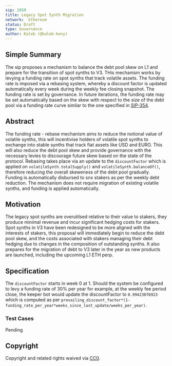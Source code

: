 ```yaml
---
sip: 2059
title: Legacy Spot Synth Migration
network:  Ethereum
status: Draft
type: Governance
author: Kaleb (@kaleb-keny)
---
```


## Simple Summary

The sip proposes a mechanism to balance the debt pool skew on L1 and prepare for the transition of spot synths to V3. THis mechanism works by levying a funding rate on spot synths that track volatile assets. The funding rate is imposed via a rebasing system, whereby a discount factor is updated automatically every week during the weekly fee closing snapshot. The funding rate is set by governance. In future iterations, the funding rate may be set automatically based on the skew with respect to the size of the debt pool via a funding rate curve similar to the one specified in [SIP-354](https://sips.synthetix.io/sips/sip-354/). 

## Abstract

<!--A short (~200 word) description of the proposed change, the abstract should clearly describe the proposed change. This is what *will* be done if the SIP is implemented, not *why* it should be done or *how* it will be done. If the SIP proposes deploying a new contract, write, "we propose to deploy a new contract that will do x".-->

The funding rate - rebase mechanism aims to reduce the notional value of volatile synths, this will incentivise holders of volatile spot synths to exchange into stable synths that track fiat assets like USD and EURO. This will also reduce the debt pool skew and provide governance with the necessary levies to discourage future skew based on the state of the protocol. Rebasing takes place via an update to the `discountFactor` which is applied on `volatileSynth.totalSupply()` and `volatileSynth.balanceOf()`, therefore reducing the overall skeweness of the debt pool gradually. Funding is automatically disbursed to snx stakers as per the weekly debt reduction. The mechanism does not require migration of existing volatile synths, and funding is applied automatically.

## Motivation

The legacy spot synths are overutilsed relative to their value to stakers, they produce minimal revenue and incur significant hedging costs for stakers. Spot synths in V3 have been redesigned to be more aligned with the interests of stakers, this proposal will immediately begin to reduce the debt pool skew, and the costs associated with stakers managing their debt hedging due to changes in the composition of outstanding synths. It also prepares for the migration of debt to V3 later in the year as new products are launched, including the upcoming L1 ETH perp.

## Specification

The `discountFactor` starts in week 0 at 1. Should the system be configured to levy a funding rate of 30% per year for example, at the weekly fee period close, the keeper bot would update the discountFactor to `0.99423076923` which is computed as per `prevailing_discount_factor*(1-funding_rate_per_year*weeks_since_last_update/weeks_per_year)`.

### Test Cases

Pending


## Copyright

Copyright and related rights waived via [CC0](https://creativecommons.org/publicdomain/zero/1.0/).
